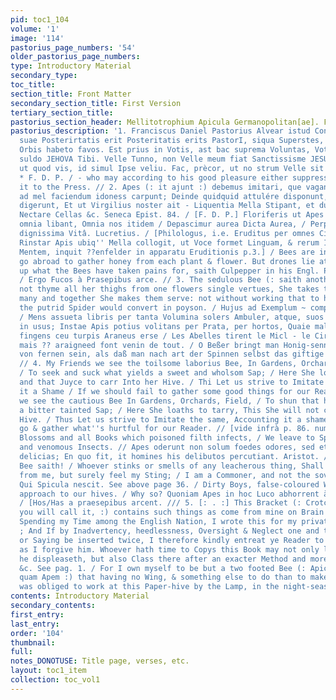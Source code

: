 ```yaml
---
pid: toc1_104
volume: '1'
image: '114'
pastorius_page_numbers: '54'
older_pastorius_page_numbers: 
type: Introductory Material
secondary_type: 
toc_title: 
section_title: Front Matter
secondary_section_title: First Version
tertiary_section_title: 
pastorius_section_header: Mellitotrophium Apicula Germanopolitan[ae]. F.D.P.
pastorius_description: '1. Franciscus Daniel Pastorius Alvear istud Condidit Ergò
  suae Posterirtatis erit Posteritatis erits PastorI, siqua Superstes, Sin orbus posthàc,
  Orbis habeto favos. Est prius in Votis, ast bac suprema Voluntas, Vota, Voluntatem
  suldo JEHOVA Tibi. Velle Tunno, non Velle meum fiat Sanctissisme JESU! Fac tamen,
  ut quod vis, id simul Ipse veliu. Fac, prècor, ut no strum Velle sit harmonicum.
  * F. D. P. / - who may according to his good pleasure either suppress it, or send
  it to the Press. // 2. Apes (: it ajunt :) debemus imitari, que vaganeur, & flores
  ad mel faciendum idoness carpunt; Deinde quidquid attulére disponunt, ac per Favos
  digerunt, Et ut Virgilius noster ait - Liquentia Mella Stipant, et dulci distendunt
  Nectare Cellas &c. Seneca Epist. 84. / [F. D. P.] Floriferis ut Apes in saltibus
  omnia libant, Omnia nos itidem / Depascimur aurea Dicta Aurea, / Perpetuâ semper
  dignissima Vitâ. Lucretius. / [Philologus, i.e. Eruditus per omnes Circumvolat Artes,
  Rinstar Apis ubiq'' Mella collogit, ut Voce formet Linguam, & rerum Intelligentia
  Mentem, inquit ??enfelder in apparatu Eruditionis p.3.] / Bees are industrious and
  go abroad to gather honey from each plant & flower. But drones lie at home and eat
  up what the Bees have taken pains for, saith Culpepper in his Engl. Phys. pag. 108.
  / Ergo Fucos à Prasepibus arce. // 3. The sedulous Bee (: saith another :) doth
  not thyme all her thighs from one flowers single vertues, She takes the best from
  many and together She makes them serve: not without working that to honey [which
  the putrid Spider would convert in poyson. / Hujus ad Exemplum ~ componamus Amici;
  / Mens assueta libris per tanta Volumina solers Ambuler, atque, suos aliquid comportet
  in usus; Instae Apis potius volitans per Prata, per hortos, Quaie mala cloam[?]
  fingens ceu turpis Araneus erse / Les Abelles tirent le Micl - le Cira des Fleuts,
  mais ?? araigneed font venin de tout. / O Beßer bringt man Honig-senn Immen-gleich
  von fernen sein, als daß man nach art der Spinnen selbst das giftige solt ersinnen.
  // 4. My Friends we see the toilsome laborius Bee, In Gardens, Orchards, Fields
  / To seek and suck what yields a sweet and wholsom Sap; / Here She loves to ttarry,
  and that Juyce to carr Into her Hive. / Thi Let us strive to Imitate the same, Accounting
  it a Shame / If we should fail to gather some good things for our Reader. / Again
  we see the cautious Bee In Gardens, Orchards, Field, / To shun that herb which yields
  a bitter tainted Sap; / Here She loaths to tarry, This She will not carry into her
  Hive. / Thus Let us strive to Imitate the same, Accounting it a shame, / If we should
  go & gather what''s hurtful for our Reader. // [vide infrà p. 86. num. 70.] All
  Blossoms and all Books which poisoned filth infects, / We leave to Spiders, Toads,
  and venomous Insects. // Apes oderunt non solum foedes odores, sed etiam unguentorum
  delicias; En quo fit, it homines his delibutos percutiant. Aristot. // and the Germantown
  Bee saith! / Whoever stinks or smells of any leacherous thing, Shall not be free
  from me, but surely feel my Sting; / I am a Commoner, and not the soveriegn King,
  Qui Spicula nescit. See above page 36. / Dirty Boys, false-coloured Wives Must not
  approach to our hives. / Why so? Quoniam Apes in hoc Luco abhorrent à Muco & fuco.
  / [Hos/Has a praesepibus arcent. /// 5. [: . :] This Bracket (: Crotchet, or whatever
  you will call it, :) contains such things as come from mine on Brain & Fancy. ///
  Spending my Time among the English Nation, I wrote this for my private Recreation
  ; And If by Inadvertency, heedlessness, Oversight & Neglect one and the same Phrase
  or Saying be inserted twice, I therefore kindly entreat ye Reader to forgive me,
  as I forgive him. Whoever hath time to Copys this Book may not only let alone what
  he displeaseth, but also Class there after an exacter Method and more lovely Order.
  &c. See pag. 1. / For I own myself to be but a two footed Bee (: Apiculam potius
  quam Apem :) that having no Wing, & something else to do than to make honey in day-time,
  was obliged to work at this Paper-hive by the Lamp, in the night-season. &c. ...'
contents: Introductory Material
secondary_contents: 
first_entry: 
last_entry: 
order: '104'
thumbnail: 
full: 
notes_DONOTUSE: Title page, verses, etc.
layout: toc1_item
collection: toc_vol1
---
```

